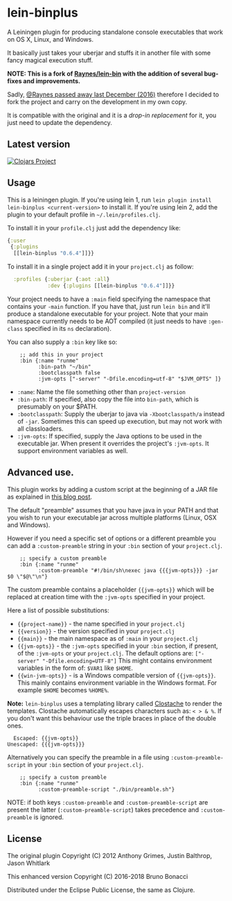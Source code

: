 # lein-binplus

A Leiningen plugin for producing standalone console executables that
work on OS X, Linux, and Windows.

It basically just takes your uberjar and stuffs it in another file
with some fancy magical execution stuff.

**NOTE: This is a fork of
[Raynes/lein-bin](https://github.com/Raynes/lein-bin)
with the addition of several bug-fixes and improvements.**

Sadly, [@Raynes passed away last December (2016)](https://cemerick.com/2016/12/07/rip-anthony-grimes/)
therefore I decided to fork the project and carry on the development in my own copy.

It is compatible with the original and it is a *drop-in replacement* for it,
you just need to update the dependency.

## Latest version

[![Clojars Project](https://img.shields.io/clojars/v/lein-binplus.svg)](https://clojars.org/lein-binplus)

## Usage

This is a leiningen plugin. If you're using lein 1, run `lein plugin
install lein-binplus <current-version>` to install it.  If you're using
lein 2, add the plugin to your default profile in
`~/.lein/profiles.clj`.

To install it in your `profile.clj` just add the dependency like:

``` clojure
{:user
 {:plugins
  [[lein-binplus "0.6.4"]]}}
```

To install it in a single project add it in your `project.clj` as follow:

``` clojure
  :profiles {:uberjar {:aot :all}
             :dev {:plugins [[lein-binplus "0.6.4"]]}}
```

Your project needs to have a `:main` field specifying the namespace
that contains your `-main` function.  If you have that, just run `lein
bin` and it'll produce a standalone executable for your project. Note
that your main namespace currently needs to be AOT compiled (it just
needs to have `:gen-class` specified in its `ns` declaration).

You can also supply a `:bin` key like so:

        ;; add this in your project
        :bin {:name "runme"
              :bin-path "~/bin"
              :bootclasspath false
              :jvm-opts ["-server" "-Dfile.encoding=utf-8" "$JVM_OPTS" ]}

  * `:name`: Name the file something other than `project-version`
  * `:bin-path`: If specified, also copy the file into `bin-path`,
    which is presumably on your $PATH.
  * `:bootclasspath`: Supply the uberjar to java via
    `-Xbootclasspath/a` instead of `-jar`.  Sometimes this can speed
    up execution, but may not work with all classloaders.
  * `:jvm-opts`: If specified, supply the Java options to be used in
    the executable jar. When present it overrides the project's
    `:jvm-opts`. It support environment variables as well.

## Advanced use.

This plugin works by adding a custom script at the beginning of a JAR file
as explained in [this blog post](http://skife.org/java/unix/2011/06/20/really_executable_jars.html).

The default "preamble" assumes that you have java in your PATH and that you wish
to run your executable jar across multiple platforms (Linux, OSX and Windows).

However if you need a specific set of options or a different preamble you
can add a `:custom-preamble` string in your `:bin` section of your `project.clj`.


        ;; specify a custom preamble
        :bin {:name "runme"
              :custom-preamble "#!/bin/sh\nexec java {{{jvm-opts}}} -jar $0 \"$@\"\n"}

The custom preamble contains a placeholder `{{jvm-opts}}` which will be replaced
at creation time with the `:jvm-opts` specified in your project.

Here a list of possible substitutions:

  - `{{project-name}}` - the name specified in your `project.clj`
  - `{{version}}` - the version specified in your `project.clj`
  - `{{main}}` - the main namespace as of `:main` in your `project.clj`
  - `{{jvm-opts}}` - the `:jvm-opts` specified in your `:bin` section,
     if present, of the `:jvm-opts` or your `project.clj`.
     The default options are: `["-server" "-Dfile.encoding=UTF-8"]`
     This might contains environment variables in the form of:
     `$VAR1` like `$HOME`.
  - `{{win-jvm-opts}}` - is a Windows compatible version of `{{jvm-opts}}`.
     This mainly contains environment variable in the Windows format.
     For example `$HOME` becomes `%HOME%`.

**Note:** `lein-binplus` uses a templating library
called [Clostache](https://github.com/fhd/clostache) to render the
templates. Clostache automatically escapes characters such as: `< > & %`.
If you don't want this behaviour use the triple braces in place of the
double ones.

```
  Escaped: {{jvm-opts}}
Unescaped: {{{jvm-opts}}}
```

Alternatively you can specify the preamble in a file using
`:custom-preamble-script` in your `:bin` section of your
`project.clj`.


        ;; specify a custom preamble
        :bin {:name "runme"
              :custom-preamble-script "./bin/preamble.sh"}

NOTE: if both keys `:custom-preamble` and `:custom-preamble-script`
are present the latter (`:custom-preamble-script`) takes precedence
and `:custom-preamble` is ignored.

## License

The original plugin Copyright (C) 2012 Anthony Grimes, Justin Balthrop, Jason Whitlark

This enhanced version Copyright (C) 2016-2018 Bruno Bonacci

Distributed under the Eclipse Public License, the same as Clojure.
